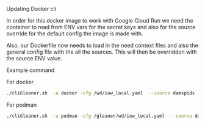 Updating Docker cli

In order for this docker image to work with Google Cloud Run we need
the container to read from ENV vars for the secret keys and also for
the source override for the default config the image is made with.

Also, our Dockerfile now needs to load in the need context files
and also the general config file with the all the sources.  This will
then be overridden with the source ENV value.

Example command

For docker
```bash
./cliGleaner.sh  -a docker -cfg /wd/iow_local.yaml  --source damspids -rude
```

For podman
```bash
./cliGleaner.sh  -a podman -cfg /gleaner/wd/iow_local.yaml  --source damspids -rude
```
